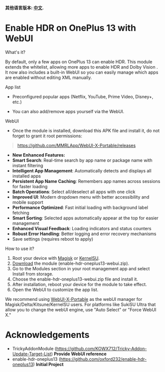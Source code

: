**其他语言版本: [中文](README_zh.md).**


# Enable HDR on OnePlus 13 with WebUI

What's it?

By default, only a few apps on OnePlus 13 can enable HDR.
This module extends the whitelist, allowing more apps to enable HDR and Dolby Vision
.
It now also includes a built-in WebUI so you can easily manage which apps are enabled without editing XML manually.

App list

- Preconfigured popular apps (Netflix, YouTube, Prime Video, Disney+, etc.)

- You can also add/remove apps yourself via the WebUI.

WebUI

- Once the module is installed, download this APK file and install it, do not forget to grant it root permissions:

 >https://github.com/MMRLApp/WebUI-X-Portable/releases


- **New Enhanced Features:**
 - **Smart Search**: Real-time search by app name or package name with instant filtering
 - **Intelligent App Management**: Automatically detects and displays all installed apps
 - **Persistent App Name Caching**: Remembers app names across sessions for faster loading
 - **Batch Operations**: Select all/deselect all apps with one click
 - **Improved UI**: Modern dropdown menu with better accessibility and mobile support
 - **Performance Optimized**: Fast initial loading with background label fetching
 - **Smart Sorting**: Selected apps automatically appear at the top for easier management
 - **Enhanced Visual Feedback**: Loading indicators and status counters
 - **Robust Error Handling**: Better logging and error recovery mechanisms
 - Save settings (requires reboot to apply)

How to use it?

1. Root your device with [Magisk](https://topjohnwu.github.io/Magisk/install.html) or [KernelSU](https://kernelsu.org/guide/installation.html).
2. [Download](https://github.com/HoneyWhiteCloud/enable-hdr-oneplus13-webui/releases) the module (enable-hdr-oneplus13-webui.zip).
3. Go to the Modules section in your root management app and select Install from storage.
4. Choose the enable-hdr-oneplus13-webui.zip file and install it.
5. After installation, reboot your device for the module to take effect.
6. Open the WebUI to customize the app list.

We recommend using [WebUI-X-Portable](https://github.com/MMRLApp/WebUI-X-Portable) as the webUI manager for Magisk/Delta/Kitsune/KernelSU users. 
For platforms like SukiSU Ultra that allow you to change the webUI engine, use "Auto Select" or "Force WebUI X."

# Acknowledgements
 - TrickyAddonModule (https://github.com/KOWX712/Tricky-Addon-Update-Target-List) **Provide WebUI reference**
 - enable-hdr-oneplus13 (https://github.com/oxford232/enable-hdr-oneplus13) **Initial Project**





